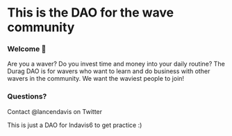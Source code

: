 # This is the DAO for the wave community

### **Welcome 👋**
Are you a waver? Do you invest time and money into your daily routine? The Durag DAO is for wavers who want to learn and do business with other wavers in the community. We want the waviest people to join!

### **Questions?**
Contact @lancendavis on Twitter

This is just a DAO for lndavis6 to get practice :)
